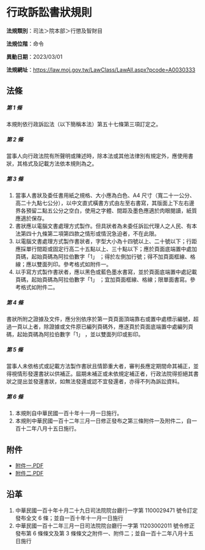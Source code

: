 # 行政訴訟書狀規則




**法規類別**：司法＞院本部＞行懲及智財目

**法規位階**：命令

**異動日期**：2023/03/01  

**法規網址**：https://law.moj.gov.tw/LawClass/LawAll.aspx?pcode=A0030333



## 法條
##### 第 1 條
本規則依行政訴訟法（以下簡稱本法）第五十七條第三項訂定之。

##### 第 2 條
當事人向行政法院有所聲明或陳述時，除本法或其他法律別有規定外，應使用書狀，其格式及記載方法依本規則為之。

##### 第 3 條
1. 當事人書狀及委任書用紙之規格、大小應為白色、A4  尺寸（寬二十一公分、高二十九點七公分），以中文直式橫書方式由左至右書寫，其版面上下左右邊界各預留二點五公分之空白，使用之字體、間距及墨色應適於肉眼閱讀，紙質應適於保存。
1. 書狀應以電腦文書處理方式製作。但具狀者為未委任訴訟代理人之人民、有本法第四十九條第二項第四款之情形或情況急迫者，不在此限。
1. 以電腦文書處理方式製作書狀者，字型大小為十四號以上、二十號以下；行距應採單行間距或固定行高二十五點以上、三十點以下；應於頁面底端置中處加頁碼，起始頁碼為阿拉伯數字「1」 ；得於左側加行號；得不加頁面框線、格線；應以雙面列印。參考格式如附件一。
1. 以手寫方式製作書狀者，應以黑色或藍色墨水書寫，並於頁面底端置中處記載頁碼，起始頁碼為阿拉伯數字「1」 ；宜加頁面框線、格線；限單面書寫。參考格式如附件二。

##### 第 4 條
書狀所附之證據及文件，應分別依序於第一頁頁面頂端靠右或置中處標示編號，超過一頁以上者，除證據或文件原已編列頁碼外，應逐頁於頁面底端置中處編列頁碼，起始頁碼為阿拉伯數字「1」 ，並以雙面列印或影印。

##### 第 5 條
當事人未依格式或記載方法製作書狀且情節重大者，審判長應定期間命其補正，並得視情形發還書狀以供補正。屆期未補正或未依規定補正者，行政法院得拒絕其書狀之提出並發還書狀，如無法發還或認不宜發還者，亦得不列為訴訟資料。

##### 第 6 條
1. 本規則自中華民國一百十年十一月一日施行。
1. 本規則中華民國一百十二年三月一日修正發布之第三條附件一及附件二，自一百十二年八月十五日施行。
## 附件
* [附件一.PDF](https://law.moj.gov.tw/LawClass/LawGetFile.ashx?FileId=0000335762)
* [附件二.PDF](https://law.moj.gov.tw/LawClass/LawGetFile.ashx?FileId=0000335763)
## 沿革
1. 中華民國一百十年十月二十九日司法院院台廳行一字第 1100029471 號令訂定發布全文 6  條；並自一百十年十一月一日施行
1. 中華民國一百十二年三月一日司法院院台廳行一字第 11203002011  號令修正發布第 6  條條文及第 3  條條文之附件一、附件二；並自一百十二年八月十五日施行
